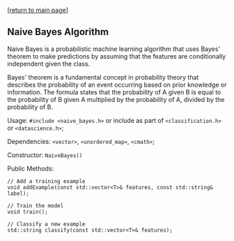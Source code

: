 [[return to main page]](../../../README.md)
## Naive Bayes Algorithm
Naive Bayes is a probabilistic machine learning algorithm that uses Bayes' theorem to make predictions by assuming that the features are conditionally independent given the class.

Bayes' theorem is a fundamental concept in probability theory that describes the probability of an event occurring based on prior knowledge or information. 
The formula states that the probability of A given B is equal to the probability of B given A multiplied by the probability of A, divided by the probability of B.

Usage: `#include <naive_bayes.h>` or include as part of `<classification.h>` or `<datascience.h>`;

Dependencies: `<vector>`, `<unordered_map>`, `<cmath>`;

Constructor: `NaiveBayes()`

Public Methods:
```
// Add a training example
void addExample(const std::vector<T>& features, const std::string& label);

// Train the model
void train();

// Classify a new example
std::string classify(const std::vector<T>& features);
```
